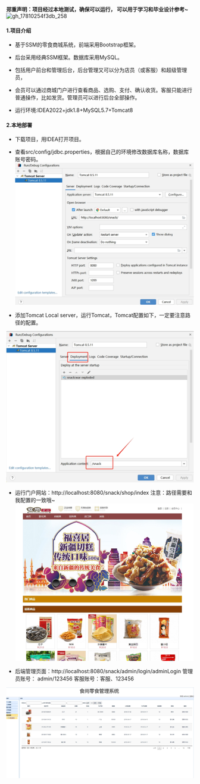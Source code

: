  **郑重声明：项目经过本地测试，确保可以运行， 可以用于学习和毕业设计参考~** 
![gh_17810254f3db_258](https://github.com/user-attachments/assets/4f0e11b3-4e5d-4051-a262-472ce1f3db7c)

#### 1.项目介绍

- 基于SSM的零食商城系统，前端采用Bootstrap框架。

- 后台采用经典SSM框架。数据库采用MySQL。

- 包括用户前台和管理后台，后台管理又可以分为店员（或客服）和超级管理员，

- 会员可以通过商城门户进行查看商品、选购、支付、确认收货。客服只能进行普通操作，比如发货。管理员可以进行后台全部操作。

- 运行环境:IDEA2022+jdk1.8+MySQL5.7+Tomcat8 

#### 2.本地部署

- 下载项目，用IDEA打开项目。

- 查看src/config/jdbc.properties，根据自己的环境修改数据库名称，数据库账号密码。
![输入图片说明](1.png)

- 添加Tomcat Local server，运行Tomcat，Tomcat配置如下，一定要注意路径的配置。

![输入图片说明](2.png)


- 运行门户网站：http://localhost:8080/snack/shop/index  注意：路径需要和我配置的一致哦~
![输入图片说明](3.png)

- 后端管理页面：http://localhost:8080/snack/admin/login/adminLogin 管理员账号： admin/123456   客服账号：客服、123456

![输入图片说明](4.png)

